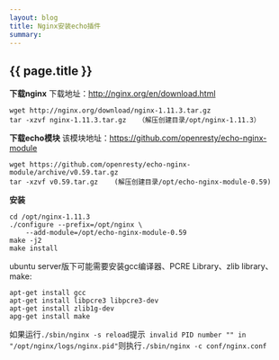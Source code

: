 ```yaml
---
layout: blog
title: Nginx安装echo插件
summary: 
---
```

## {{ page.title }}
**下载nginx**
下载地址：http://nginx.org/en/download.html
```
wget http://nginx.org/download/nginx-1.11.3.tar.gz
tar -xzvf nginx-1.11.3.tar.gz   （解压创建目录/opt/nginx-1.11.3）
```
**下载echo模块**
该模块地址：https://github.com/openresty/echo-nginx-module
```
wget https://github.com/openresty/echo-nginx-module/archive/v0.59.tar.gz
tar -xzvf v0.59.tar.gz    (解压创建目录/opt/echo-nginx-module-0.59)
```
**安装**
```
cd /opt/nginx-1.11.3
./configure --prefix=/opt/nginx \
    --add-module=/opt/echo-nginx-module-0.59
make -j2
make install
```
ubuntu server版下可能需要安装gcc编译器、PCRE Library、zlib library、make:
```
apt-get install gcc
apt-get install libpcre3 libpcre3-dev
apt-get install zlib1g-dev
apg-get install make
```
如果运行```./sbin/nginx -s reload```提示``` invalid PID number "" in "/opt/nginx/logs/nginx.pid"```则执行```./sbin/nginx -c conf/nginx.conf```

